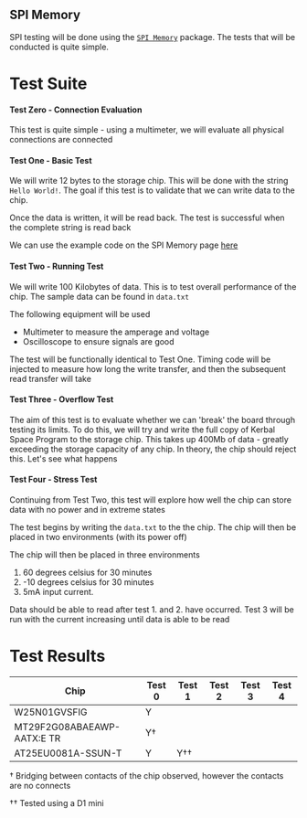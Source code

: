 ## SPI Memory

SPI testing will be done using the [`SPI Memory`](https://github.com/Marzogh/SPIMemory) package.
The tests that will be conducted is quite simple.

# Test Suite

#### Test Zero - Connection Evaluation

This test is quite simple - using a multimeter, we will evaluate all physical connections are connected

#### Test One - Basic Test

We will write 12 bytes to the storage chip. This will be done with the string `Hello World!`. The goal if this test is to validate that we can write data to the chip.

Once the data is written, it will be read back. The test is successful when the complete string is read back

We can use the example code on the SPI Memory page [here](https://github.com/Marzogh/SPIMemory/blob/master/examples/readWriteString/readWriteString.ino)

#### Test Two - Running Test

We will write 100 Kilobytes of data. This is to test overall performance of the chip. The sample data can be found in `data.txt`

The following equipment will be used

- Multimeter to measure the amperage and voltage
- Oscilloscope to ensure signals are good

The test will be functionally identical to Test One. Timing code will be injected to measure how long the write transfer, and then the subsequent read transfer will take

#### Test Three - Overflow Test

The aim of this test is to evaluate whether we can 'break' the board through testing its limits. To do this, we will try and write the full copy of Kerbal Space Program to the storage chip. This takes up 400Mb of data - greatly exceeding the storage capacity of any chip. In theory, the chip should reject this. Let's see what happens

#### Test Four - Stress Test

Continuing from Test Two, this test will explore how well the chip can store data with no power and in extreme states

The test begins by writing the `data.txt` to the the chip. The chip will then be placed in two environments (with its power off)

The chip will then be placed in three environments

1. 60 degrees celsius for 30 minutes
2. -10 degrees celsius for 30 minutes
3. 5mA input current.

Data should be able to read after test 1. and 2. have occurred. Test 3 will be run with the current increasing until data is able to be read

# Test Results
| Chip                       | Test 0 | Test 1 | Test 2 | Test 3 | Test 4 |
|----------------------------|--------|--------|--------|--------|--------|
| W25N01GVSFIG               | Y      |        |        |        |        |
| MT29F2G08ABAEAWP-AATX:E TR | Y†     |        |        |        |        |
| AT25EU0081A-SSUN-T         | Y      | Y††    |        |        |        |

† Bridging between contacts of the chip observed, however the contacts are no connects

†† Tested using a D1 mini
